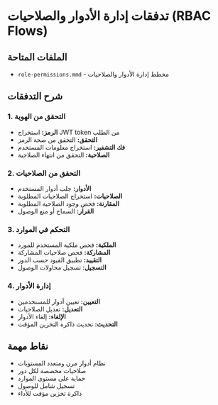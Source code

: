 # تدفقات إدارة الأدوار والصلاحيات (RBAC Flows)

## الملفات المتاحة
- `role-permissions.mmd` - مخطط إدارة الأدوار والصلاحيات

## شرح التدفقات

### 1. التحقق من الهوية
- **الرمز:** استخراج JWT token من الطلب
- **التحقق:** التحقق من صحة الرمز
- **فك التشفير:** استخراج معلومات المستخدم
- **الصلاحية:** التحقق من انتهاء الصلاحية

### 2. التحقق من الصلاحيات
- **الأدوار:** جلب أدوار المستخدم
- **الصلاحيات:** استخراج الصلاحيات المطلوبة
- **المقارنة:** فحص وجود الصلاحية المطلوبة
- **القرار:** السماح أو منع الوصول

### 3. التحكم في الموارد
- **الملكية:** فحص ملكية المستخدم للمورد
- **المشاركة:** فحص صلاحيات المشاركة
- **التقييد:** تطبيق القيود حسب الدور
- **التسجيل:** تسجيل محاولات الوصول

### 4. إدارة الأدوار
- **التعيين:** تعيين أدوار للمستخدمين
- **التعديل:** تعديل الصلاحيات
- **الإلغاء:** إلغاء الأدوار
- **التحديث:** تحديث ذاكرة التخزين المؤقت

## نقاط مهمة
- نظام أدوار مرن ومتعدد المستويات
- صلاحيات مخصصة لكل دور
- حماية على مستوى الموارد
- تسجيل شامل للوصول
- ذاكرة تخزين مؤقت للأداء
